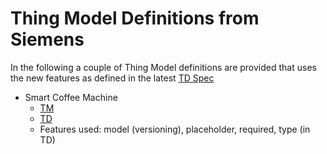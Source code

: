 # Thing Model Definitions from Siemens

In the following a couple of Thing Model definitions are provided that uses the new features as defined in the latest [TD Spec](https://w3c.github.io/wot-thing-description/#thing-model) 

* Smart Coffee Machine 
  * [TM](./Smart-Coffee-Machine-TM.jsonld)
  * [TD](./Smart-Coffee-Machine-TD.td+json)
  * Features used: model (versioning), placeholder, required, type (in TD) 


